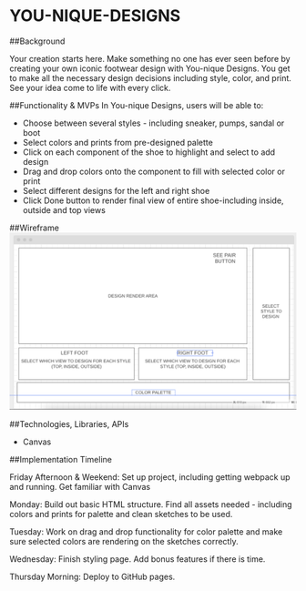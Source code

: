 # YOU-NIQUE-DESIGNS

##Background

Your creation starts here. Make something no one has ever seen before by creating your own iconic footwear design with You-nique Designs. You get to make all the necessary design decisions including style, color, and print. See your idea come to life with every click.


##Functionality & MVPs
In You-nique Designs, users will be able to:
* Choose between several styles - including sneaker, pumps, sandal or boot
* Select colors and prints from pre-designed palette
* Click on each component of the shoe to highlight and select to add design
* Drag and drop colors onto the component to fill with selected color or print
* Select different designs for the left and right shoe
* Click Done button to render final view of entire shoe-including inside, outside and top views

##Wireframe
![](assets/images/Homepage.png)


##Technologies, Libraries, APIs
* Canvas

##Implementation Timeline


Friday Afternoon & Weekend: Set up project, including getting webpack up and running. Get familiar with Canvas

Monday: Build out basic HTML structure. Find all assets needed - including colors and prints for palette and clean sketches to be used.

Tuesday: Work on drag and drop functionality for color palette and make sure selected colors are rendering on the sketches correctly.

Wednesday: Finish styling page. Add bonus features if there is time.

Thursday Morning: Deploy to GitHub pages.

